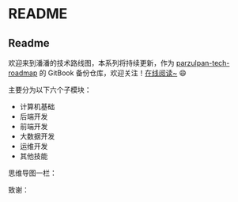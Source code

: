 # README

## Readme

欢迎来到潘潘的技术路线图，本系列将持续更新，作为 [parzulpan-tech-roadmap](https://github.com/parzulpan/parzulpan-tech-roadmap) 的 GitBook 备份仓库，欢迎关注！[在线阅读\~](https://roadmap.docs.parzulpan.cn/) :smile:

主要分为以下六个子模块：

* 计算机基础
* 后端开发
* 前端开发
* 大数据开发
* 运维开发
* 其他技能

思维导图一栏：

致谢：

